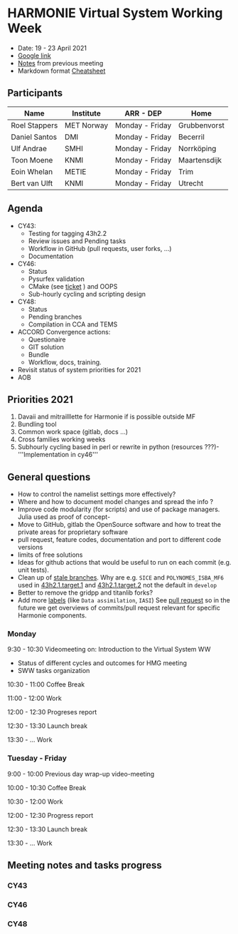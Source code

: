 # HARMONIE Virtual System Working Week

 - Date: 19 - 23 April  2021
 - [Google link](https://meet.google.com/aem-dubz-ihj)
 - [Notes](https://hirlam.org/trac/wiki/Meetings/System/Video_Meetings/2022) from previous meeting  
 - Markdown format [Cheatsheet](https://github.com/adam-p/markdown-here/wiki/Markdown-Cheatsheet)  

## Participants

Name              | Institute  | ARR - DEP        |  Home       
---               | ---        | ---              | ---         
Roel Stappers     | MET Norway | Monday - Friday  | Grubbenvorst 
Daniel Santos     | DMI        | Monday - Friday  | Becerril     
Ulf Andrae        | SMHI       | Monday - Friday  | Norrköping   
Toon Moene        | KNMI       | Monday - Friday  | Maartensdijk 
Eoin Whelan       | METIE      | Monday - Friday  | Trim         
Bert van Ulft     | KNMI       | Monday - Friday  | Utrecht      


##  Agenda 

- CY43:
  - Testing for tagging 43h2.2
  - Review issues and Pending tasks
  - Workflow in GitHub (pull requests, user forks, ...)
  - Documentation
- CY46:
  - Status
  - Pysurfex validation
  - CMake (see [ticket](https://hirlam.org/trac/ticket/188) ) and OOPS
  - Sub-hourly cycling and scripting design
- CY48:
  - Status
  - Pending branches
  - Compilation in CCA and TEMS
- ACCORD Convergence actions: 
  - Questionaire
  - GIT solution
  - Bundle
  - Workflow, docs, training.  
- Revisit status of system priorities for 2021
- AOB

##  Priorities 2021 

   1. Davaii and mitrailllette for Harmonie if is possible outside MF 
   2. Bundling tool 
   3. Common work space (gitlab, docs ...)
   4. Cross families working weeks
   5. Subhourly cycling based in perl or rewrite in python (resources ???)- '''Implementation in cy46'''

##  General questions 

- How to control the namelist settings more effectively?
- Where and how to document model changes and spread the info ?
- Improve code modularity (for scripts) and use of package managers. Julia used as proof of concept- 
- Move to GitHub, gitlab the OpenSource software and how to treat the private areas for proprietary software
- pull request, feature codes, documentation and port to different code versions
- limits of free solutions
- Ideas for github actions that would be useful to run on each commit (e.g. unit tests).
- Clean up of [stale branches](https://github.com/Hirlam/Harmonie/branches/stale). Why are e.g. `SICE` and `POLYNOMES_ISBA_MF6` used in [43h2.1.target.1](   https://github.com/Hirlam/Harmonie/compare/harmonie-43h2.1.target.1) and [43h2.1.target.2](https://github.com/Hirlam/Harmonie/compare/harmonie-43h2.1.target.2) not the default in `develop`
- Better to remove the gridpp and titanlib forks?  
- Add more [labels](https://github.com/Hirlam/Harmonie/issues/labels) (like `Data assimilation`, `IASI`) See [pull request](https://github.com/Hirlam/Harmonie/pulls?q=is%3Apr+is%3Aclosed) so in the future we get overviews of  commits/pull request relevant for specific Harmonie components.  


### Monday  

9:30 - 10:30  Videomeeting on: Introduction to the Virtual System WW
- Status of different cycles and outcomes for HMG meeting
- SWW tasks organization

10:30 - 11:00 Coffee Break

11:00 - 12:00  Work

12:00 - 12:30 Progreses report

12:30 - 13:30 Launch break

13:30 - ...  Work
 
### Tuesday - Friday 

9:00 - 10:00 Previous day wrap-up video-meeting

10:00 - 10:30 Coffee Break

10:30 - 12:00 Work

12:00 - 12:30 Progress report

12:30 - 13:30 Launch break

13:30 - ... Work

## Meeting notes and tasks progress 

### CY43



### CY46

### CY48
